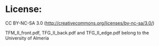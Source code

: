 # License:

CC BY-NC-SA 3.0 (http://creativecommons.org/licenses/by-nc-sa/3.0/)

TFM_II_front.pdf, TFG_II_back.pdf and TFG_II_edge.pdf belong to the University of Almeria
